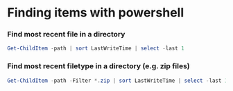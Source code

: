 # Finding items with powershell

### Find most recent file in a directory
```powershell
Get-ChildItem -path | sort LastWriteTime | select -last 1
```

### Find most recent filetype in a directory (e.g. zip files)
```powershell
Get-ChildItem -path -Filter *.zip | sort LastWriteTime | select -last 1
```
